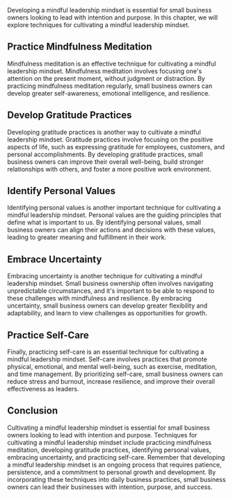 
Developing a mindful leadership mindset is essential for small business owners looking to lead with intention and purpose. In this chapter, we will explore techniques for cultivating a mindful leadership mindset.

Practice Mindfulness Meditation
-------------------------------

Mindfulness meditation is an effective technique for cultivating a mindful leadership mindset. Mindfulness meditation involves focusing one's attention on the present moment, without judgment or distraction. By practicing mindfulness meditation regularly, small business owners can develop greater self-awareness, emotional intelligence, and resilience.

Develop Gratitude Practices
---------------------------

Developing gratitude practices is another way to cultivate a mindful leadership mindset. Gratitude practices involve focusing on the positive aspects of life, such as expressing gratitude for employees, customers, and personal accomplishments. By developing gratitude practices, small business owners can improve their overall well-being, build stronger relationships with others, and foster a more positive work environment.

Identify Personal Values
------------------------

Identifying personal values is another important technique for cultivating a mindful leadership mindset. Personal values are the guiding principles that define what is important to us. By identifying personal values, small business owners can align their actions and decisions with these values, leading to greater meaning and fulfillment in their work.

Embrace Uncertainty
-------------------

Embracing uncertainty is another technique for cultivating a mindful leadership mindset. Small business ownership often involves navigating unpredictable circumstances, and it's important to be able to respond to these challenges with mindfulness and resilience. By embracing uncertainty, small business owners can develop greater flexibility and adaptability, and learn to view challenges as opportunities for growth.

Practice Self-Care
------------------

Finally, practicing self-care is an essential technique for cultivating a mindful leadership mindset. Self-care involves practices that promote physical, emotional, and mental well-being, such as exercise, meditation, and time management. By prioritizing self-care, small business owners can reduce stress and burnout, increase resilience, and improve their overall effectiveness as leaders.

Conclusion
----------

Cultivating a mindful leadership mindset is essential for small business owners looking to lead with intention and purpose. Techniques for cultivating a mindful leadership mindset include practicing mindfulness meditation, developing gratitude practices, identifying personal values, embracing uncertainty, and practicing self-care. Remember that developing a mindful leadership mindset is an ongoing process that requires patience, persistence, and a commitment to personal growth and development. By incorporating these techniques into daily business practices, small business owners can lead their businesses with intention, purpose, and success.

